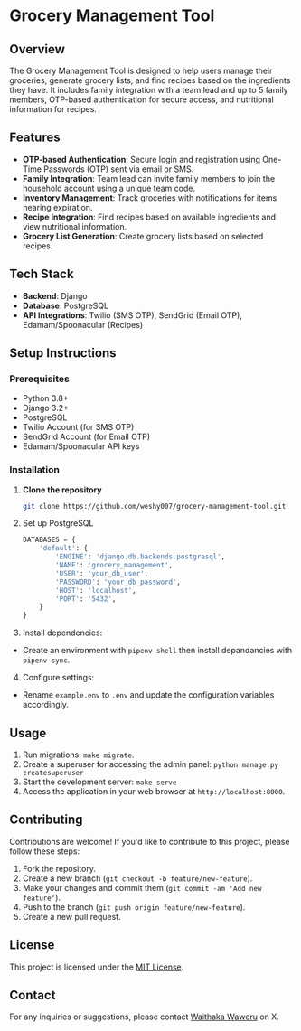 # Grocery Management Tool

## Overview
The Grocery Management Tool is designed to help users manage their groceries, generate grocery lists, and find recipes based on the ingredients they have. It includes family integration with a team lead and up to 5 family members, OTP-based authentication for secure access, and nutritional information for recipes.

## Features
- **OTP-based Authentication**: Secure login and registration using One-Time Passwords (OTP) sent via email or SMS.
- **Family Integration**: Team lead can invite family members to join the household account using a unique team code.
- **Inventory Management**: Track groceries with notifications for items nearing expiration.
- **Recipe Integration**: Find recipes based on available ingredients and view nutritional information.
- **Grocery List Generation**: Create grocery lists based on selected recipes.

## Tech Stack
- **Backend**: Django
- **Database**: PostgreSQL
- **API Integrations**: Twilio (SMS OTP), SendGrid (Email OTP), Edamam/Spoonacular (Recipes)

## Setup Instructions
### Prerequisites
- Python 3.8+
- Django 3.2+
- PostgreSQL
- Twilio Account (for SMS OTP)
- SendGrid Account (for Email OTP)
- Edamam/Spoonacular API keys

### Installation

1. **Clone the repository**
   ```bash
   git clone https://github.com/weshy007/grocery-management-tool.git

2. Set up PostgreSQL
    ```python
    DATABASES = {
        'default': {
            'ENGINE': 'django.db.backends.postgresql',
            'NAME': 'grocery_management',
            'USER': 'your_db_user',
            'PASSWORD': 'your_db_password',
            'HOST': 'localhost',
            'PORT': '5432',
        }
    }

3. Install dependencies:
- Create an environment with `pipenv shell` then install depandancies with `pipenv sync`.
4. Configure settings:
- Rename `example.env` to `.env` and update the configuration variables accordingly.

## Usage
1. Run migrations: `make migrate`. 
2. Create a superuser for accessing the admin panel: `python manage.py createsuperuser`
3. Start the development server: `make serve`
4. Access the application in your web browser at `http://localhost:8000`.

## Contributing
Contributions are welcome! If you'd like to contribute to this project, please follow these steps:
1. Fork the repository.
2. Create a new branch (`git checkout -b feature/new-feature`).
3. Make your changes and commit them (`git commit -am 'Add new feature'`).
4. Push to the branch (`git push origin feature/new-feature`).
5. Create a new pull request.

## License
This project is licensed under the [MIT License](LICENSE).

## Contact
For any inquiries or suggestions, please contact [Waithaka Waweru](https://twitter.com/ItsWeshy) on X.
